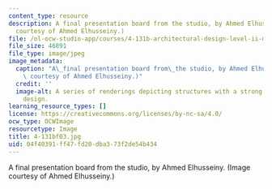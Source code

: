 ```yaml
---
content_type: resource
description: A final presentation board from the studio, by Ahmed Elhusseiny. (Image
  courtesy of Ahmed Elhusseiny.)
file: /ol-ocw-studio-app/courses/4-131b-architectural-design-level-ii-material-and-tectonic-transformations-the-herreshoff-museum-fall-2003/04f40391ff47fd20dba373f2de54b434_4-131bf03.jpg
file_size: 46891
file_type: image/jpeg
image_metadata:
  caption: "A\_final presentation board from\_the studio, by Ahmed Elhusseiny. (Image\
    \ courtesy of Ahmed Elhusseiny.)"
  credit: ''
  image-alt: A series of renderings depicting structures with a strong linear or striped
    design.
learning_resource_types: []
license: https://creativecommons.org/licenses/by-nc-sa/4.0/
ocw_type: OCWImage
resourcetype: Image
title: 4-131bf03.jpg
uid: 04f40391-ff47-fd20-dba3-73f2de54b434
---
```

A final presentation board from the studio, by Ahmed Elhusseiny. (Image courtesy of Ahmed Elhusseiny.)